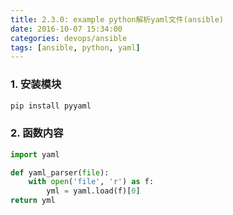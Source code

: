 ```yaml
---
title: 2.3.0: example python解析yaml文件(ansible)
date: 2016-10-07 15:34:00
categories: devops/ansible
tags: [ansible, python, yaml]
---
```


### 1. 安装模块
``` bash
pip install pyyaml
```

### 2. 函数内容
``` python
import yaml

def yaml_parser(file):
    with open('file', 'r') as f:
        yml = yaml.load(f)[0]
return yml
```
